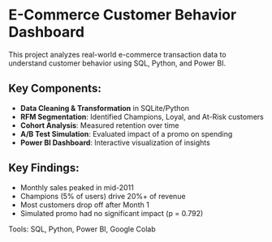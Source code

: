 # E-Commerce Customer Behavior Dashboard

This project analyzes real-world e-commerce transaction data to understand customer behavior using SQL, Python, and Power BI.

## Key Components:
- **Data Cleaning & Transformation** in SQLite/Python
- **RFM Segmentation**: Identified Champions, Loyal, and At-Risk customers
- **Cohort Analysis**: Measured retention over time
- **A/B Test Simulation**: Evaluated impact of a promo on spending
- **Power BI Dashboard**: Interactive visualization of insights

## Key Findings:
- Monthly sales peaked in mid-2011
- Champions (5% of users) drive 20%+ of revenue
- Most customers drop off after Month 1
- Simulated promo had no significant impact (p = 0.792)

Tools: SQL, Python, Power BI, Google Colab